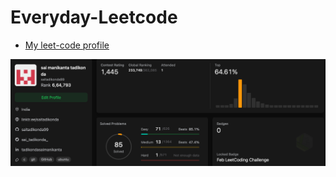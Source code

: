 # Everyday-Leetcode

- [My leet-code profile](https://leetcode.com/saitadikonda99/)

![profile](https://github.com/saitadikonda99/Everyday-Leetcode/blob/main/leetcode.png?raw=true)
